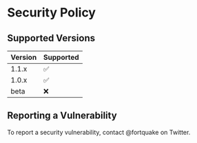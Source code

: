 # Security Policy

## Supported Versions

| Version | Supported          |
| ------- | ------------------ |
| 1.1.x   | :white_check_mark: |
| 1.0.x   | :white_check_mark: |
| beta    | :x:                |

## Reporting a Vulnerability

To report a security vulnerability, contact @fortquake on Twitter.
